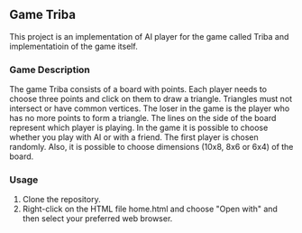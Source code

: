 ## Game Triba
This project is an implementation of AI player for the game called Triba and implementatioin of the game itself. 
### Game Description
The game Triba consists of a board with points. Each player needs to choose three points and click on them to draw a triangle. Triangles must not intersect or have common vertices. 
The loser in the game is the player who has no more points to form a triangle. The lines on the side of the board represent which player is playing.
In the game it is possible to choose whether you play with AI or with a friend.
The first player is chosen randomly. Also, it is possible to choose dimensions (10x8, 8x6 or 6x4) of the board.
### Usage
1. Clone the repository.
2. Right-click on the HTML file home.html and choose "Open with" and then select your preferred web browser.

